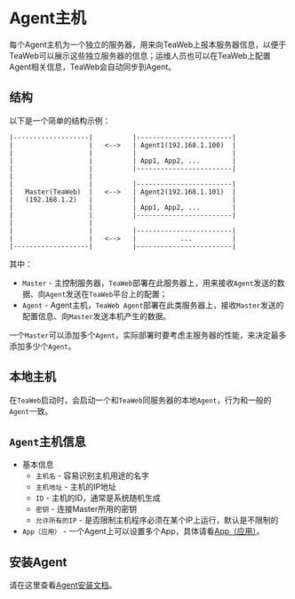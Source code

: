 # Agent主机
每个Agent主机为一个独立的服务器，用来向TeaWeb上报本服务器信息，以便于TeaWeb可以展示这些独立服务器的信息；运维人员也可以在TeaWeb上配置Agent相关信息，TeaWeb会自动同步到Agent。

## 结构
以下是一个简单的结构示例：
~~~
|-------------------|		   |------------------------|
|    				|   <-->   | Agent1(192.168.1.100)  | 
|					|		   |						|
|					|		   | App1, App2, ... 		|	   
|					| 		   |------------------------|
|					|
|					| 		   |------------------------|
|	Master(TeaWeb) 	|   <-->   | Agent2(192.168.1.101)  |
|   (192.168.1.2)	|		   |						|
|	     			|		   | App1, App2, ... 		|	   
|					| 		   |------------------------|
|					|
|					| 		   |------------------------|
|					|   <-->   |           ...          |
|-------------------| 		   |------------------------|
~~~

其中：
* `Master` - 主控制服务器，`TeaWeb`部署在此服务器上，用来接收`Agent`发送的数据、向`Agent`发送在`TeaWeb`平台上的配置；
* `Agent` - Agent主机，`TeaWeb Agent`部署在此类服务器上，接收`Master`发送的配置信息、向`Master`发送本机产生的数据。

一个`Master`可以添加多个`Agent`，实际部署时要考虑主服务器的性能，来决定最多添加多少个`Agent`。

## 本地主机
在`TeaWeb`启动时，会启动一个和`TeaWeb`同服务器的本地`Agent`，行为和一般的`Agent`一致。

## `Agent`主机信息
* 基本信息
  * `主机名` - 容易识别主机用途的名字
  * `主机地址` - 主机的IP地址
  * `ID` - 主机的ID，通常是系统随机生成
  * `密钥` - 连接Master所用的密钥
  * `允许所有的IP` - 是否限制主机程序必须在某个IP上运行，默认是不限制的
* `App（应用）` - 一个Agent上可以设置多个App，具体请看[App（应用）](App.md)。

## 安装Agent
请在这里查看[Agent安装文档](Install.md)。